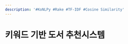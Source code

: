 ```yaml
---
description: '#KoNLPy #Rake #TF-IDF #Cosine Similarity'
---
```


# 키워드 기반 도서 추천시스템

<figure><img src="../../../.gitbook/assets/도서추천시스템_페이지_01.jpg" alt=""><figcaption></figcaption></figure>

<figure><img src="../../../.gitbook/assets/도서추천시스템_페이지_02.jpg" alt=""><figcaption></figcaption></figure>

<figure><img src="../../../.gitbook/assets/도서추천시스템_페이지_03.jpg" alt=""><figcaption></figcaption></figure>

<figure><img src="../../../.gitbook/assets/도서추천시스템_페이지_04.jpg" alt=""><figcaption></figcaption></figure>

<figure><img src="../../../.gitbook/assets/도서추천시스템_페이지_05.jpg" alt=""><figcaption></figcaption></figure>

<figure><img src="../../../.gitbook/assets/도서추천시스템_페이지_06.jpg" alt=""><figcaption></figcaption></figure>

<figure><img src="../../../.gitbook/assets/도서추천시스템_페이지_07.jpg" alt=""><figcaption></figcaption></figure>

<figure><img src="../../../.gitbook/assets/도서추천시스템_페이지_08.jpg" alt=""><figcaption></figcaption></figure>

<figure><img src="../../../.gitbook/assets/도서추천시스템_페이지_09.jpg" alt=""><figcaption></figcaption></figure>

<figure><img src="../../../.gitbook/assets/도서추천시스템_페이지_10.jpg" alt=""><figcaption></figcaption></figure>

<figure><img src="../../../.gitbook/assets/도서추천시스템_페이지_11.jpg" alt=""><figcaption></figcaption></figure>

<figure><img src="../../../.gitbook/assets/도서추천시스템_페이지_12.jpg" alt=""><figcaption></figcaption></figure>

<figure><img src="../../../.gitbook/assets/도서추천시스템_페이지_13.jpg" alt=""><figcaption></figcaption></figure>

<figure><img src="../../../.gitbook/assets/도서추천시스템_페이지_14.jpg" alt=""><figcaption></figcaption></figure>

<figure><img src="../../../.gitbook/assets/도서추천시스템_페이지_15.jpg" alt=""><figcaption></figcaption></figure>
